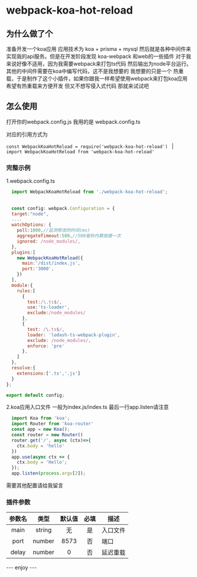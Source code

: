 # webpack-koa-hot-reload

## 为什么做了个

准备开发一个koa应用 应用技术为 koa + prisma + mysql 然后就是各种中间件来实现我的api服务。但是在开发阶段发现 koa-webpack 和web的一些插件
对于我来说好像不适用，因为我需要webpack来打包ts代码 然后输出为node平台运行。其他的中间件需要在koa中编写代码，这不是我想要的 我想要的只是一个
热重载，于是制作了这个小插件，如果你跟我一样希望使用webpack来打包koa应用 希望有热重载来方便开发 但又不想写侵入式代码 那就来试试吧

## 怎么使用

打开你的webpack.config.js 我用的是 webpack.config.ts

对应的引用方式为   

 ``` const WebpackKoaHotReload = require('webpack-koa-hot-reload')  ``` | ```  import WebpackKoaHotReload from 'webpack-koa-hot-reload' ``` 


### 完整示例

1.webpack.config.ts
 
```js
  import WebpackKoaHotReload from './webpack-koa-hot-reload';
  
  
  const config: webpack.Configuration = {
  target:"node",
  ....
  watchOptions: {
    poll:1000,//监测修改的时间(ms)
    aggregateTimeout:500,//500毫秒内算按键一次
    ignored: /node_modules/,
  },
  plugins:[
    new WebpackKoaHotReload({
      main:'/dist/index.js',
      port:'3000',
    })
  ],
  module:{
    rules:[
      {
        test:/\.ts$/,
        use:'ts-loader',
        exclude:/node_modules/
      },
      {
        test: /\.ts$/,
        loader: 'lodash-ts-webpack-plugin',
        exclude: /node_modules/,
        enforce: 'pre'
      },
    ]
  },
  resolve:{
    extensions:['.ts','.js']
  }
};

export default config;
```
2.koa应用入口文件 一般为index.js/index.ts 最后一行app.listen请注意
```js
  import Koa from 'koa';
  import Router from 'koa-router'
  const app = new Koa();
  const router = new Router()
  router.get('/', async (ctx)=>{
    ctx.body = 'hello'
  })
  app.use(async ctx => {
    ctx.body = 'Hello';
  });
  app.listen(process.argv[2]);
```
需要其他配置请给我留言

### 插件参数

| 参数名 |  类型  | 默认值 | 必填 | 描述     |
| :----: | :----: | :----: | :--: | -------- |
|  main  | string |   无   |  是  | 入口文件                                                                                                               |
|  port  | number |  8573  |  否  | 端口                                                |
| delay  | number |   0    |  否  | 延迟重载                                                           |


--- enjoy ---


